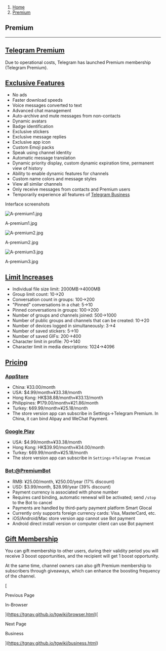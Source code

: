 1.  [Home](https://tgnav.github.io/tgwiki/)
2.  [Premium](https://tgnav.github.io/tgwiki/premium.html)

## Premium

* * *

## [Telegram Premium](#telegram-premium)

Due to operational costs, Telegram has launched Premium membership (Telegram Premium).

## [Exclusive Features](#exclusive-features)

+   No ads
+   Faster download speeds
+   Voice messages converted to text
+   Advanced chat management
+   Auto-archive and mute messages from non-contacts
+   Dynamic avatars
+   Badge identification
+   Exclusive stickers
+   Exclusive message replies
+   Exclusive app icon
+   Custom Emoji packs
+   Speak using channel identity
+   Automatic message translation
+   Dynamic priority display, custom dynamic expiration time, permanent view of history
+   Ability to enable dynamic features for channels
+   Custom name colors and message styles
+   View all similar channels
+   Only receive messages from contacts and Premium users
+   Temporarily experience all features of [Telegram Business](https://tgnav.github.io/tgwiki/business)

Interface screenshots

![A-premium1.jpg](https://cdn.jsdelivr.net/gh/tgwiki/images/A/premium1.jpg)

A-premium1.jpg

![A-premium2.jpg](https://cdn.jsdelivr.net/gh/tgwiki/images/A/premium2.jpg)

A-premium2.jpg

![A-premium3.jpg](https://cdn.jsdelivr.net/gh/tgwiki/images/A/premium3.jpg)

A-premium3.jpg

## [Limit Increases](#limit-increases)

+   Individual file size limit: 2000MB->4000MB
+   Group limit count: 10->20
+   Conversation count in groups: 100->200
+   "Pinned" conversations in a chat: 5->10
+   Pinned conversations in groups: 100->200
+   Number of groups and channels joined: 500->1000
+   Number of public groups and channels that can be created: 10->20
+   Number of devices logged in simultaneously: 3->4
+   Number of saved stickers: 5->10
+   Number of saved GIFs: 200->400
+   Character limit in profile: 70->140
+   Character limit in media descriptions: 1024->4096

## [Pricing](#pricing)

### [AppStore](#appstore)

+   China: ¥33.00/month
+   USA: $4.99/month≈¥33.38/month
+   Hong Kong: HK$38.88/month≈¥33.13/month
+   Philippines: ₱179.00/month≈¥21.86/month
+   Turkey: ₺69.99/month≈¥25.18/month
+   The store version app can subscribe in Settings->Telegram Premium. In China, it can bind Alipay and WeChat Payment.

### [Google Play](#google-play)

+   USA: $4.99/month≈¥33.38/month
+   Hong Kong: HK$39.90/month≈¥34.00/month
+   Turkey: ₺69.99/month≈¥25.18/month
+   The store version app can subscribe in `Settings`->`Telegram Premium`

### [Bot:](#bot-premiumbot)[@PremiumBot](https://t.me/PremiumBot)

+   RMB: ¥25.00/month, ¥250.00/year (17% discount)
+   USD: $3.99/month, $28.99/year (39% discount)
+   Payment currency is associated with phone number
+   Requires card binding, automatic renewal will be activated; send `/stop` to the Bot to cancel
+   Payments are handled by third-party payment platform Smart Glocal
+   Currently only supports foreign currency cards: Visa, MasterCard, etc.
+   iOS/Android/Mac store version app cannot use Bot payment
+   Android direct install version or computer client can use Bot payment

## [Gift Membership](#gift-membership)

You can gift membership to other users, during their validity period you will receive 3 boost opportunities, and the recipient will get 1 boost opportunity.

At the same time, channel owners can also gift Premium membership to subscribers through giveaways, which can enhance the boosting frequency of the channel.

[

Previous Page

In-Browser

](https://tgnav.github.io/tgwiki/browser.html)[

Next Page

Business

](https://tgnav.github.io/tgwiki/business.html)